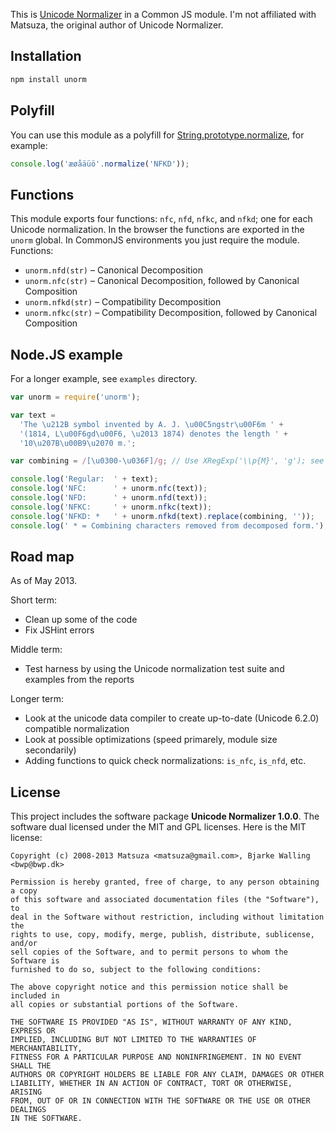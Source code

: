 This is [Unicode Normalizer] in a Common JS module. I'm not affiliated with Matsuza, the original author of Unicode Normalizer.


Installation
------------

```bash
npm install unorm
```


Polyfill
--------

You can use this module as a polyfill for [String.prototype.normalize], for example:

```javascript
console.log('æøåäüö'.normalize('NFKD'));
```


Functions
---------

This module exports four functions: `nfc`, `nfd`, `nfkc`, and `nfkd`; one for each Unicode normalization. In the browser the functions are exported in the `unorm` global. In CommonJS environments you just require the module. Functions:

 *  `unorm.nfd(str)` – Canonical Decomposition
 *  `unorm.nfc(str)` – Canonical Decomposition, followed by Canonical Composition
 *  `unorm.nfkd(str)` – Compatibility Decomposition
 *  `unorm.nfkc(str)` – Compatibility Decomposition, followed by Canonical Composition


Node.JS example
---------------

For a longer example, see `examples` directory.

```javascript
var unorm = require('unorm');

var text =
  'The \u212B symbol invented by A. J. \u00C5ngstr\u00F6m ' +
  '(1814, L\u00F6gd\u00F6, \u2013 1874) denotes the length ' +
  '10\u207B\u00B9\u2070 m.';

var combining = /[\u0300-\u036F]/g; // Use XRegExp('\\p{M}', 'g'); see example.js.

console.log('Regular:  ' + text);
console.log('NFC:      ' + unorm.nfc(text));
console.log('NFD:      ' + unorm.nfd(text));
console.log('NFKC:     ' + unorm.nfkc(text));
console.log('NFKD: *   ' + unorm.nfkd(text).replace(combining, ''));
console.log(' * = Combining characters removed from decomposed form.');
```


Road map
--------

As of May 2013.

Short term:
- Clean up some of the code
- Fix JSHint errors

Middle term:
- Test harness by using the Unicode normalization test suite and examples from the reports

Longer term:
- Look at the unicode data compiler to create up-to-date (Unicode 6.2.0) compatible normalization
- Look at possible optimizations (speed primarely, module size secondarily)
- Adding functions to quick check normalizations: `is_nfc`, `is_nfd`, etc.


License
-------

This project includes the software package **Unicode Normalizer 1.0.0**. The
software dual licensed under the MIT and GPL licenses. Here is the MIT license:

    Copyright (c) 2008-2013 Matsuza <matsuza@gmail.com>, Bjarke Walling <bwp@bwp.dk>
    
    Permission is hereby granted, free of charge, to any person obtaining a copy
    of this software and associated documentation files (the "Software"), to
    deal in the Software without restriction, including without limitation the
    rights to use, copy, modify, merge, publish, distribute, sublicense, and/or
    sell copies of the Software, and to permit persons to whom the Software is
    furnished to do so, subject to the following conditions:
    
    The above copyright notice and this permission notice shall be included in
    all copies or substantial portions of the Software.
    
    THE SOFTWARE IS PROVIDED "AS IS", WITHOUT WARRANTY OF ANY KIND, EXPRESS OR
    IMPLIED, INCLUDING BUT NOT LIMITED TO THE WARRANTIES OF MERCHANTABILITY,
    FITNESS FOR A PARTICULAR PURPOSE AND NONINFRINGEMENT. IN NO EVENT SHALL THE
    AUTHORS OR COPYRIGHT HOLDERS BE LIABLE FOR ANY CLAIM, DAMAGES OR OTHER
    LIABILITY, WHETHER IN AN ACTION OF CONTRACT, TORT OR OTHERWISE, ARISING
    FROM, OUT OF OR IN CONNECTION WITH THE SOFTWARE OR THE USE OR OTHER DEALINGS
    IN THE SOFTWARE.


[Unicode Normalizer]: http://coderepos.org/share/browser/lang/javascript/UnicodeNormalizer
[String.prototype.normalize]: http://people.mozilla.org/~jorendorff/es6-draft.html#sec-15.5.3.26
